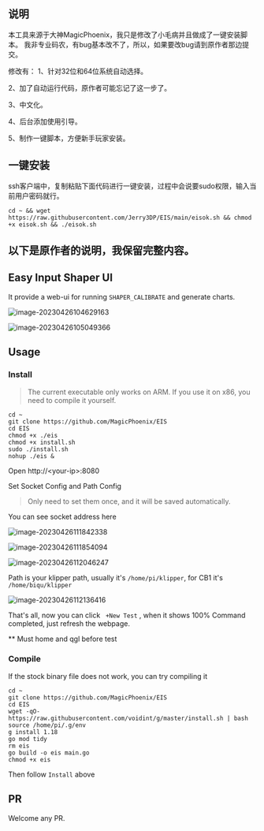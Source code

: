 ## 说明
本工具来源于大神MagicPhoenix，我只是修改了小毛病并且做成了一键安装脚本。
我非专业码农，有bug基本改不了，所以，如果要改bug请到原作者那边提交。

修改有：
1、针对32位和64位系统自动选择。

2、加了自动运行代码，原作者可能忘记了这一步了。

3、中文化。

4、后台添加使用引导。

5、制作一键脚本，方便新手玩家安装。


## 一键安装
ssh客户端中，复制粘贴下面代码进行一键安装，过程中会说要sudo权限，输入当前用户密码就行。
```shell
cd ~ && wget https://raw.githubusercontent.com/Jerry3DP/EIS/main/eisok.sh && chmod +x eisok.sh && ./eisok.sh
```


## 以下是原作者的说明，我保留完整内容。





## Easy Input Shaper UI

It provide a web-ui for running `SHAPER_CALIBRATE` and generate charts.

![image-20230426104629163](https://img.mpx.wiki/i/2023/04/26/6448908838c9c.webp)

![image-20230426105049366](https://img.mpx.wiki/i/2023/04/26/6448918c644f5.webp)



## Usage 

### Install 

> The current executable only works on ARM. If you use it on x86, you need to compile it yourself.

```shell
cd ~
git clone https://github.com/MagicPhoenix/EIS
cd EIS
chmod +x ./eis
chmod +x install.sh
sudo ./install.sh  
nohup ./eis &
```

Open http://\<your-ip\>:8080

Set Socket Config and Path Config

> Only need to set them once, and it will be saved automatically.

You can see socket address here

![image-20230426111842338](https://img.mpx.wiki/i/2023/04/26/64489814881e9.webp) 

![image-20230426111854094](https://img.mpx.wiki/i/2023/04/26/6448981fb07cf.webp)

![image-20230426112046247](https://img.mpx.wiki/i/2023/04/26/64489890f037c.webp)

Path is your klipper path, usually it's `/home/pi/klipper`, for CB1 it's `/home/biqu/klipper`

![image-20230426112136416](https://img.mpx.wiki/i/2023/04/26/644898c2c4d69.webp)

That's all, now you can click ` +New Test` , when it shows 100% Command completed, just refresh the webpage.

** Must home and qgl before test 



### Compile

If the stock binary file does not work, you can try compiling it

```shell
cd ~
git clone https://github.com/MagicPhoenix/EIS
cd EIS
wget -qO- https://raw.githubusercontent.com/voidint/g/master/install.sh | bash
source /home/pi/.g/env
g install 1.18
go mod tidy 
rm eis
go build -o eis main.go 
chmod +x eis

```

Then follow `Install` above 

## PR

Welcome any PR. 
